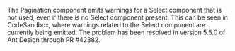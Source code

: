 The Pagination component emits warnings for a Select component that is not used, even if there is no Select component present. This can be seen in CodeSandbox, where warnings related to the Select component are currently being emitted. The problem has been resolved in version 5.5.0 of Ant Design through PR #42382.
